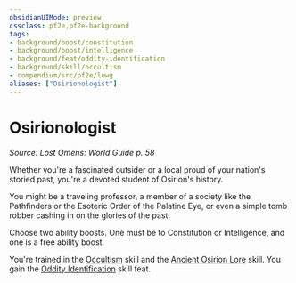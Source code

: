 ```yaml
---
obsidianUIMode: preview
cssclass: pf2e,pf2e-background
tags:
- background/boost/constitution
- background/boost/intelligence
- background/feat/oddity-identification
- background/skill/occultism
- compendium/src/pf2e/lowg
aliases: ["Osirionologist"]
---
```

# Osirionologist
*Source: Lost Omens: World Guide p. 58*  

Whether you're a fascinated outsider or a local proud of your nation's storied past, you're a devoted student of Osirion's history.

You might be a traveling professor, a member of a society like the Pathfinders or the Esoteric Order of the Palatine Eye, or even a simple tomb robber cashing in on the glories of the past.

Choose two ability boosts. One must be to Constitution or Intelligence, and one is a free ability boost.

You're trained in the [Occultism](../../skills.md#Occultism) skill and the [Ancient Osirion Lore](../../skills.md#Lore) skill. You gain the [Oddity Identification](../../feats/oddity-identification.md) skill feat.
